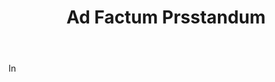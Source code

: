 ---
title: Ad Factum Prsstandum
letter: A
permalink: "/definitions/bld-ad-factum-prsstandum.html"
body: In
published_at: '2018-07-07'
source: Black's Law Dictionary 2nd Ed (1910)
layout: post
---